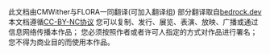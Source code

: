 此文档由CMWither与FLORA一同翻译(可加入翻译组)
部分翻译取自<a href="https://bedrock.dev/zh" target="_blank">bedrock.dev</a>
本文档遵循<a href="https://creativecommons.org/licenses/by-nc/4.0/deed.zh" target="_blank">CC-BY-NC协议</a>
您可以复制、发行、展览、表演、放映、广播或通过信息网络传播本作品；
您必须按照作者或者许可人指定的方式对作品进行署名；
您不得为商业目的而使用本作品。